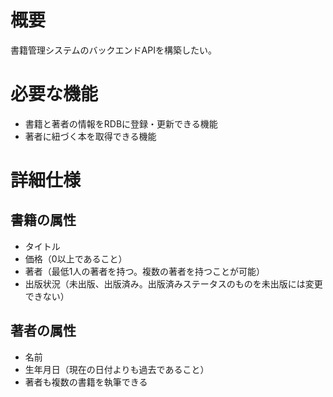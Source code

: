 # 概要
書籍管理システムのバックエンドAPIを構築したい。

# 必要な機能

- 書籍と著者の情報をRDBに登録・更新できる機能
- 著者に紐づく本を取得できる機能


# 詳細仕様

## 書籍の属性

- タイトル
- 価格（0以上であること）
- 著者（最低1人の著者を持つ。複数の著者を持つことが可能）
- 出版状況（未出版、出版済み。出版済みステータスのものを未出版には変更できない）

## 著者の属性

- 名前
- 生年月日（現在の日付よりも過去であること）
- 著者も複数の書籍を執筆できる

